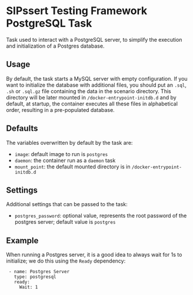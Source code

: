 # SIPssert Testing Framework PostgreSQL Task

Task used to interact with a PostgreSQL server, to simplify the execution and
initialization of a Postgres database.

## Usage

By default, the task starts a MySQL server with empty configuration. If you
want to initialize the database with additional files, you should put an `.sql`,
`.sh` or `.sql.gz` file containing the data in the scenario directory. This
directory will be later mounted in `/docker-entrypoint-initdb.d` and by
default, at startup, the container executes all these files in alphabetical
order, resulting in a pre-populated database.

## Defaults

The variables overwritten by default by the task are:

* `image`: default image to run is `postgres`
* `daemon`: the container run as a `daemon` task
* `mount_point`: the default mounted directory is in
`/docker-entrypoint-initdb.d`

## Settings

Additional settings that can be passed to the task:

* `postgres_password`: optional value, represents the root password of the 
postgres server; default value is `postgres`

## Example

When running a Postgres server, it is a good idea to always wait for 1s to
initialize; we do this using the `Ready` dependency:

```
 - name: Postgres Server
   type: postgresql
   ready:
     Wait: 1
```
